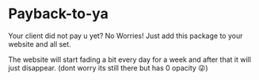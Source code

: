 # Payback-to-ya

Your client did not pay u yet?
No Worries! Just add this package to your website and all set.

The website will start fading a bit every day for a week and after that it will just disappear. (dont worry its still there but has 0 opacity 😜)
